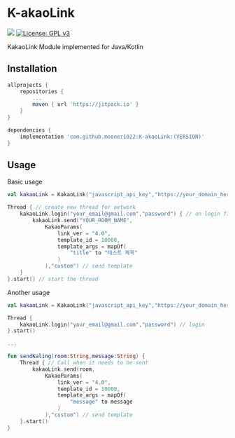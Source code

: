 # K-akaoLink

[![](https://jitpack.io/v/mooner1022/K-akaoLink.svg)](https://jitpack.io/#mooner1022/K-akaoLink)
[![License: GPL v3](https://img.shields.io/badge/License-GPLv3-blue.svg)](https://github.com/mooner1022/K-akaoLink/blob/main/LICENSE)

KakaoLink Module implemented for Java/Kotlin

Installation
------------
```gradle
allprojects {
	repositories {
		...
		maven { url 'https://jitpack.io' }
	}
}

dependencies {
    implementation 'com.github.mooner1022:K-akaoLink:(VERSION)'
}
```

Usage
------------
Basic usage
```kotlin
val kakaoLink = KakaoLink("javascript_api_key","https://your_domain_here") // init library

Thread { // create new thread for network
    kakaoLink.login("your_email@gmail.com","password") { // on login finished (optional)
        kakaoLink.send("YOUR_ROOM_NAME",
            KakaoParams(
                link_ver = "4.0",
                template_id = 10000,
                template_args = mapOf(
                    "title" to "테스트 제목"
                )
            ),"custom") // send template
    }
}.start() // start the thread
```

Another usage
```kotlin
val kakaoLink = KakaoLink("javascript_api_key","https://your_domain_here") // init library

Thread {
    kakaoLink.login("your_email@gmail.com","password") // login
}.start()

...

fun sendKaling(room:String,message:String) {
    Thread { // Call when it needs to be sent
        kakaoLink.send(room,
            KakaoParams(
                link_ver = "4.0",
                template_id = 10000,
                template_args = mapOf(
                    "message" to message
                )
            ),"custom") // send template
    }.start()
}
```
